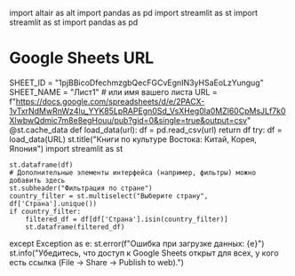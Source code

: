 import altair as alt
import pandas as pd
import streamlit as st
import streamlit as st
import pandas as pd
# Google Sheets URL
SHEET_ID = "1pjBBicoDfechmzgbQecFGCvEgnIN3yHSaEoLzYungug"
SHEET_NAME = "Лист1"  # или имя вашего листа
URL = f"https://docs.google.com/spreadsheets/d/e/2PACX-1vTxrNdMwRnWz4lu_YYK85LpRAPEgn0Sd_VsXHeg0la0MZl60CpMsJLf7k0XlwbwQdmic7m8e8egHouu/pub?gid=0&single=true&output=csv"
@st.cache_data
def load_data(url):
    df = pd.read_csv(url)
    return df
try:
    df = load_data(URL)
    st.title("Книги по культуре Востока: Китай, Корея, Япония")
    import streamlit as st

    st.dataframe(df)
    # Дополнительные элементы интерфейса (например, фильтры) можно добавить здесь
    st.subheader("Фильтрация по стране")
    country_filter = st.multiselect("Выберите страну", df['Страна'].unique())
    if country_filter:
        filtered_df = df[df['Страна'].isin(country_filter)]
        st.dataframe(filtered_df)
except Exception as e:
    st.error(f"Ошибка при загрузке данных: {e}")
    st.info("Убедитесь, что доступ к Google Sheets открыт для всех, у кого есть ссылка (File -> Share -> Publish to web).")
   ```
